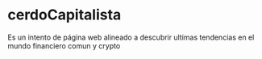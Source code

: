 # cerdoCapitalista
Es un intento de página web alineado a descubrir ultimas tendencias en el mundo financiero comun y crypto
